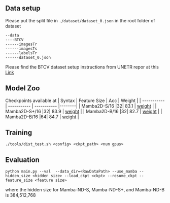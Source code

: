 ## Data setup

Please put the split file in `./dataset/dataset_0.json` in the root folder of dataset
```
--data
----BTCV
------imagesTr
------imagesTs
------labelsTr
------dataset_0.json
```

Please find the BTCV dataset setup instructions from UNETR repor at this [Link](https://github.com/Project-MONAI/tutorials/blob/main/3d_segmentation/unetr_btcv_segmentation_3d.ipynb)
## Model Zoo


Checkpoints available at
| Syntax      | Feature Size |  Acc         | Weight |
| ----------- | ----------- |  ----------- |--------| 
| Mamba2D-S/16 |32|  83.1  |   [weight](https://huggingface.co/jacklishufan/Mamba-ND/blob/main/btcv/mamband-s.pt) |
| Mamba2D-S+/16 |32|  83.9  |   [weight](https://huggingface.co/jacklishufan/Mamba-ND/blob/main/btcv/mamband-s_plus.pt) |
| Mamba2D-B/16 |32|  82.7  |   [weight](https://huggingface.co/jacklishufan/Mamba-ND/blob/main/btcv/mamband-b-32.pt) |
| Mamba2D-B/16 |64|  84.7  |   [weight](https://huggingface.co/jacklishufan/Mamba-ND/blob/main/btcv/mamband-b-64.pt) |

## Training
```
./tools/dist_test.sh <config> <ckpt_path> <num gpus>
```

## Evaluation

```
python main.py --val  --data_dir=<RawDataPath> --use_mamba --hidden_size <hidden size> --load_ckpt <ckpt> --resume_ckpt --feature_size <feature size>
```

where the hidden size for Mamba-ND-S,  Mamba-ND-S+, and  Mamba-ND-B is 384,512,768
